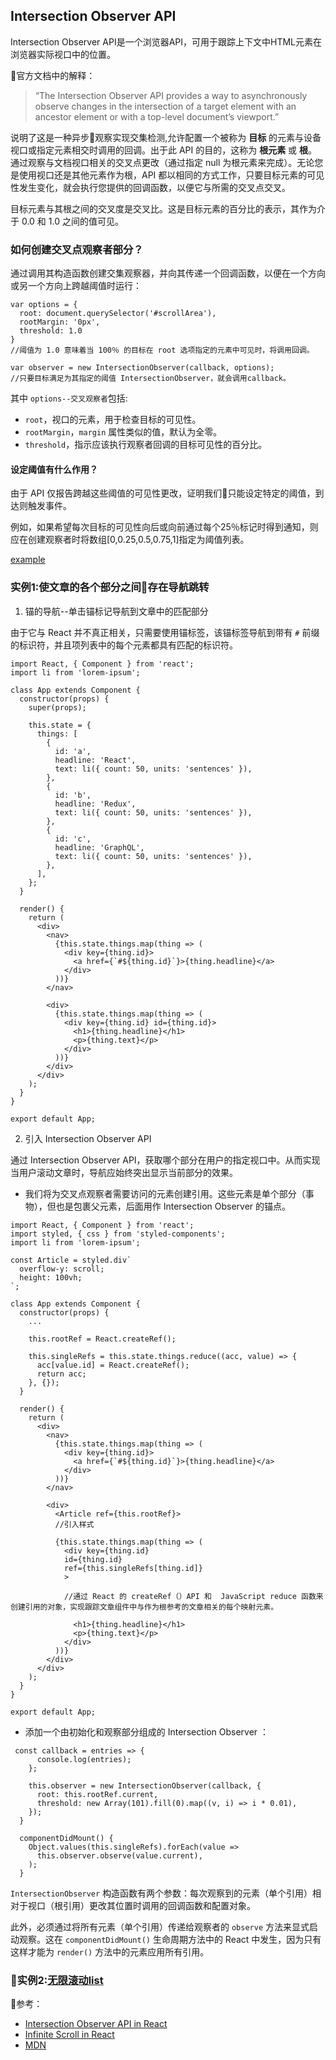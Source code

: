 ## Intersection Observer API

Intersection Observer API是一个浏览器API，可用于跟踪上下文中HTML元素在浏览器实际视口中的位置。

官方文档中的解释：

> “The Intersection Observer API provides a way to asynchronously observe changes in the intersection of a target element with an ancestor element or with a top-level document’s viewport.”

说明了这是一种异步观察实现交集检测,允许配置一个被称为 **目标** 的元素与设备视口或指定元素相交时调用的回调。出于此 API 的目的，这称为 **根元素** 或 **根**。通过观察与文档视口相关的交叉点更改（通过指定 null 为根元素来完成）。无论您是使用视口还是其他元素作为根，API 都以相同的方式工作，只要目标元素的可见性发生变化，就会执行您提供的回调函数，以便它与所需的交叉点交叉。

目标元素与其根之间的交叉度是交叉比。这是目标元素的百分比的表示，其作为介于 0.0 和 1.0 之间的值可见。

### 如何创建交叉点观察者部分？
通过调用其构造函数创建交集观察器，并向其传递一个回调函数，以便在一个方向或另一个方向上跨越阈值时运行：
```
var options = {
  root: document.querySelector('#scrollArea'),
  rootMargin: '0px',
  threshold: 1.0
}
//阈值为 1.0 意味着当 100％ 的目标在 root 选项指定的元素中可见时，将调用回调。

var observer = new IntersectionObserver(callback, options);
//只要目标满足为其指定的阈值 IntersectionObserver，就会调用callback。
```

其中 <code>options--交叉观察者</code>包括:

+ <code>root</code>，视口的元素，用于检查目标的可见性。
+ <code>rootMargin</code>，<code>margin</code> 属性类似的值，默认为全零。
+ <code>threshold</code>，指示应该执行观察者回调的目标可见性的百分比。

#### 设定阈值有什么作用？
由于 API 仅报告跨越这些阈值的可见性更改，证明我们只能设定特定的阈值，到达则触发事件。

例如，如果希望每次目标的可见性向后或向前通过每个25％标记时得到通知，则应在创建观察者时将数组[0,0.25,0.5,0.75,1]指定为阈值列表。

[example](https://codepen.io/pen/)


### 实例1:使文章的各个部分之间存在导航跳转

1. 锚的导航--单击锚标记导航到文章中的匹配部分

由于它与 React 并不真正相关，只需要使用锚标签，该锚标签导航到带有 <code>#</code> 前缀的标识符，并且项列表中的每个元素都具有匹配的标识符。
```
import React, { Component } from 'react';
import li from 'lorem-ipsum';

class App extends Component {
  constructor(props) {
    super(props);

    this.state = {
      things: [
        {
          id: 'a',
          headline: 'React',
          text: li({ count: 50, units: 'sentences' }),
        },
        {
          id: 'b',
          headline: 'Redux',
          text: li({ count: 50, units: 'sentences' }),
        },
        {
          id: 'c',
          headline: 'GraphQL',
          text: li({ count: 50, units: 'sentences' }),
        },
      ],
    };
  }

  render() {
    return (
      <div>
        <nav>
          {this.state.things.map(thing => (
            <div key={thing.id}>
              <a href={`#${thing.id}`}>{thing.headline}</a>
            </div>
          ))}
        </nav>

        <div>
          {this.state.things.map(thing => (
            <div key={thing.id} id={thing.id}>
              <h1>{thing.headline}</h1>
              <p>{thing.text}</p>
            </div>
          ))}
        </div>
      </div>
    );
  }
}

export default App;
```

2. 引入 Intersection Observer API

通过 Intersection Observer API，获取哪个部分在用户的指定视口中。从而实现当用户滚动文章时，导航应始终突出显示当前部分的效果。

+ 我们将为交叉点观察者需要访问的元素创建引用。这些元素是单个部分（事物），但也是包裹父元素，后面用作 Intersection Observer 的锚点。

```
import React, { Component } from 'react';
import styled, { css } from 'styled-components';
import li from 'lorem-ipsum';

const Article = styled.div`
  overflow-y: scroll;
  height: 100vh;
`;

class App extends Component {
  constructor(props) {
    ...

    this.rootRef = React.createRef();

    this.singleRefs = this.state.things.reduce((acc, value) => {
      acc[value.id] = React.createRef();
      return acc;
    }, {});
  }

  render() {
    return (
      <div>
        <nav>
          {this.state.things.map(thing => (
            <div key={thing.id}>
              <a href={`#${thing.id}`}>{thing.headline}</a>
            </div>
          ))}
        </nav>

        <div>
          <Article ref={this.rootRef}>
          //引入样式

          {this.state.things.map(thing => (
            <div key={thing.id} 
            id={thing.id}
            ref={this.singleRefs[thing.id]}
            >

            //通过 React 的 createRef（）API 和  JavaScript reduce 函数来创建引用的对象，实现跟踪文章组件中与作为根参考的文章相关的每个映射元素。

              <h1>{thing.headline}</h1>
              <p>{thing.text}</p>
            </div>
          ))}
        </div>
      </div>
    );
  }
}

export default App;
```

+ 添加一个由初始化和观察部分组成的 Intersection Observer ：
```
 const callback = entries => {
      console.log(entries);
    };

    this.observer = new IntersectionObserver(callback, {
      root: this.rootRef.current,
      threshold: new Array(101).fill(0).map((v, i) => i * 0.01),
    });
  }

  componentDidMount() {
    Object.values(this.singleRefs).forEach(value =>
      this.observer.observe(value.current),
    );
  }
```
<code>IntersectionObserver</code> 构造函数有两个参数：每次观察到的元素（单个引用）相对于视口（根引用）更改其位置时调用的回调函数和配置对象。

此外，必须通过将所有元素（单个引用）传递给观察者的 <code>observe</code> 方法来显式启动观察。这在 <code>componentDidMount()</code> 生命周期方法中的 React 中发生，因为只有这样才能为 <code>render()</code> 方法中的元素应用所有引用。

### 实例2:[无限滚动list](https://www.robinwieruch.de/react-infinite-scroll/)

参考：
+ [Intersection Observer API in React](https://www.robinwieruch.de/react-intersection-observer-api/)
+ [Infinite Scroll in React](https://www.robinwieruch.de/react-infinite-scroll/)
+ [MDN](https://developer.mozilla.org/en-US/docs/Web/API/Intersection_Observer_API#Intersection_change_callbacks)

